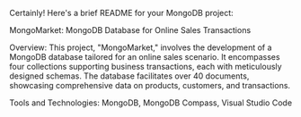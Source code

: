 
Certainly! Here's a brief README for your MongoDB project:

MongoMarket: MongoDB Database for Online Sales Transactions

Overview:
This project, "MongoMarket," involves the development of a MongoDB database tailored for an online sales scenario. It encompasses four collections supporting business transactions, each 
with meticulously designed schemas. The database facilitates over 40 documents, showcasing comprehensive data on products, customers, and transactions.

Tools and Technologies:
MongoDB, MongoDB Compass, Visual Studio Code
